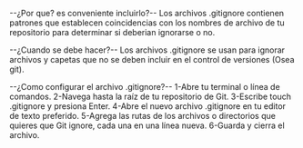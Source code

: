 --¿Por que? es conveniente incluirlo?--
Los archivos .gitignore contienen patrones que establecen coincidencias con los nombres de archivo de tu repositorio para determinar si deberian ignorarse o no.

--¿Cuando se debe hacer?--
Los archivos .gitignore se usan para ignorar archivos y capetas que no se deben incluir en el control de versiones (Osea git).

--¿Como configurar el archivo .gitignore?--
1-Abre tu terminal o línea de comandos.
2-Navega hasta la raíz de tu repositorio de Git.
3-Escribe touch .gitignore y presiona Enter.
4-Abre el nuevo archivo .gitignore en tu editor de texto preferido.
5-Agrega las rutas de los archivos o directorios que quieres que Git ignore, cada una en una línea nueva.
6-Guarda y cierra el archivo.

